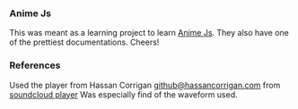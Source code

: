 ### Anime Js

This was meant as a learning project to learn [Anime Js](https://animejs.com/).
They also have one of the prettiest documentations.
Cheers!



### References

Used the player from Hassan Corrigan <github@hassancorrigan.com> from [soundcloud player](https://github.com/HassanCorrigan/soundcloud-player)
Was especially find of the waveform used.
